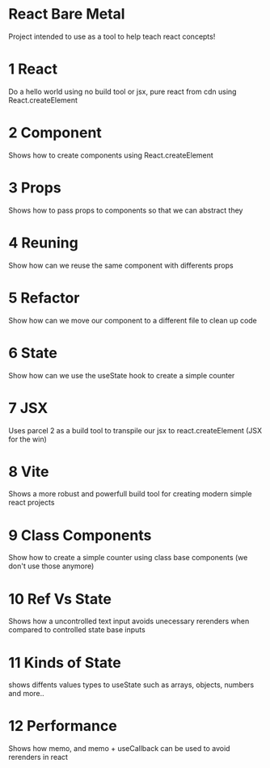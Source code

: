 # React Bare Metal

Project intended to use as a tool to help teach react concepts!

# 1 React

Do a hello world using no build tool or jsx, pure react from cdn using React.createElement

# 2 Component

Shows how to create components using React.createElement

# 3 Props

Shows how to pass props to components so that we can abstract they

# 4 Reuning 

Show how can we reuse the same component with differents props

# 5 Refactor

Show how can we move our component to a different file to clean up code

# 6 State

Show how can we use the useState hook to create a simple counter

# 7 JSX

Uses parcel 2 as a build tool to transpile our jsx to react.createElement (JSX for the win)

# 8 Vite

Shows a more robust and powerfull build tool for creating modern simple react projects

# 9 Class Components 

Show how to create a simple counter using class base components (we don't use those anymore)

# 10 Ref Vs State

Shows how a uncontrolled text input avoids unecessary rerenders when compared to controlled state base inputs

# 11 Kinds of State

shows diffents values types to useState such as arrays, objects, numbers and more..

# 12 Performance 

Shows how memo, and memo + useCallback can be used to avoid rerenders in react

